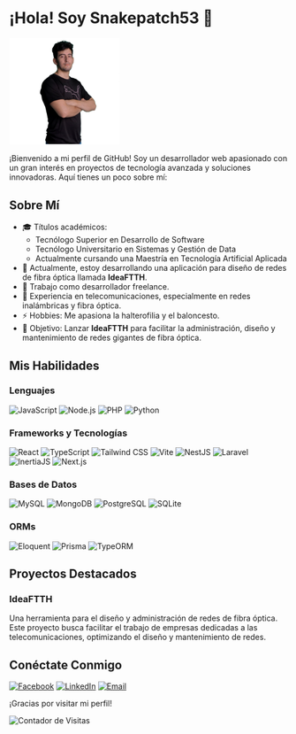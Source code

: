 # ¡Hola! Soy Snakepatch53 🐍

<img src="https://github.com/snakepatch53/snakepatch53/raw/main/Harold.png" alt="Foto de Snakepatch53" width="200" />

¡Bienvenido a mi perfil de GitHub! Soy un desarrollador web apasionado con un gran interés en proyectos de tecnología avanzada y soluciones innovadoras. Aquí tienes un poco sobre mí:

## Sobre Mí

- 🎓 Títulos académicos:
  - Tecnólogo Superior en Desarrollo de Software
  - Tecnólogo Universitario en Sistemas y Gestión de Data
  - Actualmente cursando una Maestría en Tecnología Artificial Aplicada
- 🔭 Actualmente, estoy desarrollando una aplicación para diseño de redes de fibra óptica llamada **IdeaFTTH**.
- 💼 Trabajo como desarrollador freelance.
- 🌱 Experiencia en telecomunicaciones, especialmente en redes inalámbricas y fibra óptica.
- ⚡ Hobbies: Me apasiona la halterofilia y el baloncesto.
- 🎯 Objetivo: Lanzar **IdeaFTTH** para facilitar la administración, diseño y mantenimiento de redes gigantes de fibra óptica.

## Mis Habilidades

### Lenguajes
![JavaScript](https://img.shields.io/badge/JavaScript-F7DF1E?style=for-the-badge&logo=javascript&logoColor=black)
![Node.js](https://img.shields.io/badge/Node.js-339933?style=for-the-badge&logo=nodedotjs&logoColor=white)
![PHP](https://img.shields.io/badge/PHP-777BB4?style=for-the-badge&logo=php&logoColor=white)
![Python](https://img.shields.io/badge/Python-3776AB?style=for-the-badge&logo=python&logoColor=white)

### Frameworks y Tecnologías
![React](https://img.shields.io/badge/React-61DAFB?style=for-the-badge&logo=react&logoColor=black)
![TypeScript](https://img.shields.io/badge/TypeScript-007ACC?style=for-the-badge&logo=typescript&logoColor=white)
![Tailwind CSS](https://img.shields.io/badge/Tailwind_CSS-38B2AC?style=for-the-badge&logo=tailwind-css&logoColor=white)
![Vite](https://img.shields.io/badge/Vite-646CFF?style=for-the-badge&logo=vite&logoColor=white)
![NestJS](https://img.shields.io/badge/NestJS-E0234E?style=for-the-badge&logo=nestjs&logoColor=white)
![Laravel](https://img.shields.io/badge/Laravel-FF2D20?style=for-the-badge&logo=laravel&logoColor=white)
![InertiaJS](https://img.shields.io/badge/InertiaJS-494949?style=for-the-badge&logo=inertia&logoColor=white)
![Next.js](https://img.shields.io/badge/Next.js-000000?style=for-the-badge&logo=nextdotjs&logoColor=white)

### Bases de Datos
![MySQL](https://img.shields.io/badge/MySQL-4479A1?style=for-the-badge&logo=mysql&logoColor=white)
![MongoDB](https://img.shields.io/badge/MongoDB-47A248?style=for-the-badge&logo=mongodb&logoColor=white)
![PostgreSQL](https://img.shields.io/badge/PostgreSQL-336791?style=for-the-badge&logo=postgresql&logoColor=white)
![SQLite](https://img.shields.io/badge/SQLite-003B57?style=for-the-badge&logo=sqlite&logoColor=white)

### ORMs
![Eloquent](https://img.shields.io/badge/Eloquent-FF2D20?style=for-the-badge&logo=laravel&logoColor=white)
![Prisma](https://img.shields.io/badge/Prisma-2D3748?style=for-the-badge&logo=prisma&logoColor=white)
![TypeORM](https://img.shields.io/badge/TypeORM-FF2D20?style=for-the-badge&logo=typeorm&logoColor=white)

## Proyectos Destacados

### IdeaFTTH
Una herramienta para el diseño y administración de redes de fibra óptica. Este proyecto busca facilitar el trabajo de empresas dedicadas a las telecomunicaciones, optimizando el diseño y mantenimiento de redes.

## Conéctate Conmigo

[![Facebook](https://img.shields.io/badge/Facebook-1877F2?style=for-the-badge&logo=facebook&logoColor=white)](https://www.facebook.com/snakepatch53)
[![LinkedIn](https://img.shields.io/badge/LinkedIn-0077B5?style=for-the-badge&logo=linkedin&logoColor=white)](https://www.linkedin.com/in/harold-hern%C3%A1ndez-zambrano-63018519b/)
[![Email](https://img.shields.io/badge/Email-D14836?style=for-the-badge&logo=gmail&logoColor=white)](mailto:snakepatch53@gmail.com)

¡Gracias por visitar mi perfil!

![Contador de Visitas](https://visitor-badge.glitch.me/badge?page_id=snakepatch53.visitor-badge)
